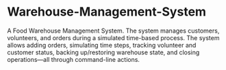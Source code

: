 # Warehouse-Management-System
A Food Warehouse Management System. The system manages customers, volunteers, and orders during a simulated time-based process.
The system allows adding orders, simulating time steps, tracking volunteer and customer status, backing up/restoring warehouse state, and closing operations—all through command-line actions. 

